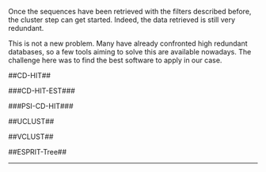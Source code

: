 Once the sequences have been retrieved with the filters described before, the cluster step can get started. Indeed, the data retrieved is still very redundant. 

This is not a new problem. Many have already confronted high redundant databases, so a few tools aiming to solve this are available nowadays. The challenge here was to find the best software to apply in our case.

##CD-HIT##



###CD-HIT-EST###

###PSI-CD-HIT###

##UCLUST##

##VCLUST##

##ESPRIT-Tree##

---

[^Cai]: Cai, Y., & Sun, Y. (2011). ESPRIT-Tree: Hierarchical clustering analysis of millions of 16S rRNA pyrosequences in quasilinear computational time. Nucleic Acids Research, 39(14), 1–10. http://doi.org/10.1093/nar/gkr349

[^Kim]: Kim, M., Lee, K.-H., Yoon, S.-W., Kim, B.-S., Chun, J., & Yi, H. (2013). Analytical Tools and Databases for Metagenomics in the Next-Generation Sequencing Era. Genomics & Informatics, 11(3), 102–113.

[^Edgar]: Edgar, R. C. (2010). Search and clustering orders of magnitude faster than BLAST. Bioinformatics, 26(19), 2460–2461. http://doi.org/10.1093/bioinformatics/btq461

[^Fu]: Fu, L., Niu, B., Zhu, Z., Wu, S., & Li, W. (2012). CD-HIT: Accelerated for clustering the next-generation sequencing data. Bioinformatics, 28(23), 3150–3152. http://doi.org/10.1093/bioinformatics/bts565

[^Quarst]: Quast, C., Pruesse, E., Yilmaz, P., Gerken, J., Schweer, T., Glo, F. O., & Yarza, P. (2013). The SILVA ribosomal RNA gene database project : improved data processing and web-based tools. Nucleic Acids Research, 41(November 2012), 590–596. http://doi.org/10.1093/nar/gks1219
